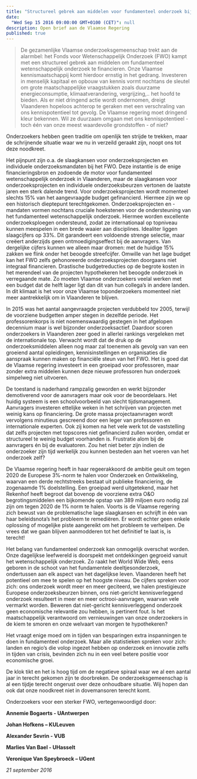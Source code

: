 ```yaml
---
title: "Structureel gebrek aan middelen voor fundamenteel onderzoek bij het FWO bedreigt de Vlaamse kennismaatschappij"
date:
  "Wed Sep 15 2016 09:00:00 GMT+0100 (CET)": null
description: Open brief aan de Vlaamse Regering
published: true
---
```


<blockquote>De gezamenlijke Vlaamse onderzoeksgemeenschap trekt aan de alarmbel: het Fonds voor Wetenschappelijk Onderzoek (FWO) kampt met een structureel gebrek aan middelen om fundamenteel wetenschappelijk onderzoek te financieren.  Onze Vlaamse kennismaatschappij komt hierdoor ernstig in het gedrang.  Investeren in menselijk kapitaal en opbouw van kennis vormt nochtans de sleutel om grote maatschappelijke vraagstukken zoals duurzame energieconsumptie, klimaatverandering, vergrijzing,.. het hoofd te bieden.  Als er niet dringend actie wordt ondernomen, dreigt Vlaanderen hopeloos achterop te geraken met een verschraling van ons kennispotentieel tot gevolg.   De Vlaamse regering moet dringend kleur bekennen.  Wil ze duurzaam omgaan met ons kennispotentieel - toch één van onze meest waardevolle grondstoffen - of niet?</blockquote>    

Onderzoekers hebben geen traditie om openlijk ten strijde te trekken,  maar de schrijnende situatie waar we nu in verzeild geraakt zijn, noopt ons tot deze noodkreet.    

Het pijnpunt zijn o.a. de slaagkansen voor onderzoeksprojecten en individuele onderzoeksmandaten bij het FWO.  Deze instantie is de enige financieringsbron en zodoende de motor voor fundamenteel wetenschappelijk onderzoek in Vlaanderen, maar de slaagkansen voor onderzoeksprojecten en individuele onderzoeksbeurzen vertonen de laatste jaren een sterk dalende trend.  Voor onderzoeksprojecten wordt  momenteel slechts 15% van het aangevraagde budget gefinancierd.   Hiermee zijn we op een historisch dieptepunt terechtgekomen.  Onderzoeksprojecten en -mandaten vormen nochtans cruciale hoekstenen voor de ondersteuning van het fundamenteel wetenschappelijk onderzoek.  Hiermee worden excellente onderzoeksploegen ondersteund, zodat ze internationaal op topniveau kunnen meespelen in een brede waaier aan disciplines.  Idealiter liggen slaagcijfers op 33%. Dit garandeert een voldoende strenge selectie, maar creëert anderzijds geen ontmoedigingseffect bij de aanvragers.  Van dergelijke cijfers kunnen we alleen maar dromen: met de huidige 15% zakken we flink onder het beoogde streefcijfer.    Omwille van het lage budget kan het FWO zelfs gehonoreerde onderzoeksprojecten doorgaans niet integraal financieren.  Drastische budgetreducties op de  begrote kosten in het merendeel van de projecten hypothekeren het beoogde onderzoek in verregaande mate. Zo moeten Vlaamse onderzoekers veelal werken met een budget dat de helft lager ligt dan dit van hun collega’s in andere landen.  In dit klimaat is het voor onze Vlaamse toponderzoekers momenteel niet meer aantrekkelijk om in Vlaanderen te blijven. 

In 2015 was het aantal aangevraagde projecten verdubbeld tov  2005, terwijl de voorziene budgetten amper stegen in dezelfde periode.   Het professorenkorps is niet noemenswaardig gestegen in het afgelopen decennium maar is wel bijzonder onderzoeksactief.   Daardoor scoren onderzoekers in Vlaanderen zeer goed in allerlei rankings vergeleken met de internationale top. Verwacht wordt dat de druk op de onderzoeksmiddelen alleen nog maar zal toenemen als gevolg van van een groeiend aantal opleidingen, kennisinstellingen en organisaties die aanspraak kunnen maken op financiële steun van het FWO.  Het is goed dat de Vlaamse regering investeert in een groeipad voor professoren, maar zonder extra middelen kunnen deze nieuwe professoren hun onderzoek simpelweg niet uitvoeren. 

De toestand is naderhand rampzalig geworden en werkt bijzonder demotiverend voor de aanvragers maar ook voor de beoordelaars.   Het huidig systeem is een schoolvoorbeeld van slecht  tijdsmanagement. Aanvragers investeren ettelijke weken in het schrijven van projecten met weinig kans op financiering.  De grote massa projectaanvragen wordt vervolgens minutieus gescreend door een leger van professoren en internationale experten.  Ook zij komen na het vele werk tot de vaststelling dat zelfs projecten met topscores niet gefinancierd zullen worden, omdat er structureel te weinig budget voorhanden is.  Frustratie alom bij de aanvragers én bij de evaluatoren. Zou het niet beter zijn indien de onderzoeker zijn tijd werkelijk zou kunnen besteden aan het voeren van het onderzoek zelf?  

De Vlaamse regering heeft in haar regeerakkoord de ambitie geuit om tegen 2020 de Europese 3%-norm te halen voor Onderzoek en Ontwikkeling, waarvan een derde rechtstreeks bestaat uit publieke financiering, de zogenaamde 1% doelstelling.  Een groeipad werd uitgetekend, maar het Rekenhof heeft begroot dat bovenop de voorziene extra O&O begrotingsmiddelen een bijkomende opstap van 389 miljoen euro nodig zal zijn om tegen 2020 de 1% norm te halen.  Voorts is de Vlaamse regering zich bewust van de problematische lage slaagkansen en schrijft in één van haar beleidsnota’s het probleem te remediëren.  Er wordt echter geen enkele oplossing of mogelijke piste aangereikt om het probleem te verhelpen.  De vrees dat we gaan blijven aanmodderen tot het definitief te laat is, is terecht!  

Het belang van fundamenteel onderzoek kan onmogelijk overschat worden.  Onze dagelijkse leefwereld is doorspekt met ontdekkingen gegroeid vanuit het wetenschappelijk onderzoek.  Zo raakt het World Wide Web, eens geboren in de schoot van het fundamentele deeltjesonderzoek, ondertussen aan elk aspect van het dagelijkse leven.  Vlaanderen heeft het potentieel om mee te spelen op het hoogste niveau.  De cijfers spreken voor zich: ons onderzoek wordt meer en meer geciteerd, we halen prestigieuze Europese onderzoeksbeurzen binnen, ons niet-gericht kennisverleggend onderzoek resulteert in meer en meer octrooi-aanvragen, waarvan vele vermarkt worden.  Beweren dat niet-gericht kennisverleggend onderzoek geen economische relevantie zou hebben, is pertinent fout.  Is het maatschappelijk verantwoord om vernieuwingen van onze onderzoekers in de kiem te smoren en onze welvaart van morgen te hypothekeren?

Het vraagt enige moed om in tijden van besparingen extra inspanningen te doen in fundamenteel onderzoek.  Maar alle statistieken spreken voor zich: landen en regio’s die volop ingezet hebben op onderzoek en innovatie zelfs in tijden van crisis, bevinden zich nu in een veel betere positie voor economische groei.  

De klok tikt en het is hoog tijd om de negatieve spiraal waar we al een aantal jaar in terecht gekomen zijn te doorbreken.  De onderzoeksgemeenschap is al een tijdje terecht ongerust over deze onhoudbare situatie.  Wij hopen dan ook dat onze noodkreet niet in dovemansoren terecht komt.  

Onderzoekers voor een sterker FWO, vertegenwoordigd door:

**Annemie Bogaerts - UAntwerpen**

**Johan Hofkens – KULeuven**

**Alexander Sevrin - VUB**

**Marlies Van Bael - UHasselt**

**Veronique Van Speybroeck – UGent**

*21 september 2016*
